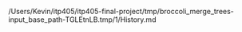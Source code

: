 /Users/Kevin/itp405/itp405-final-project/tmp/broccoli_merge_trees-input_base_path-TGLEtnLB.tmp/1/History.md